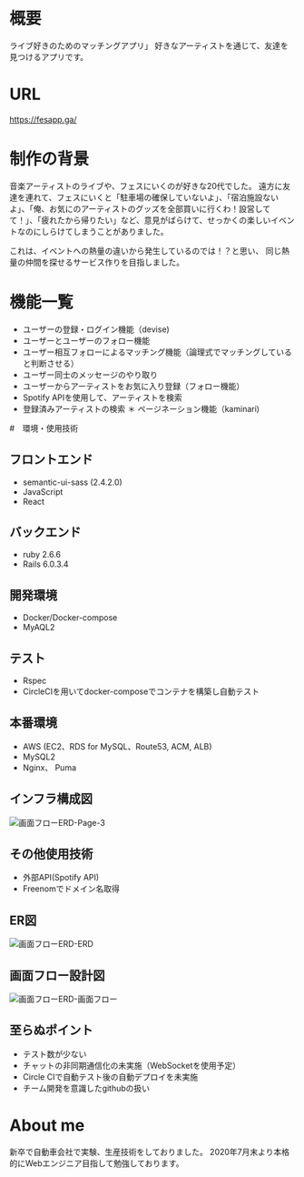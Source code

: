 # 概要
ライブ好きのためのマッチングアプリ」
好きなアーティストを通じて、友達を見つけるアプリです。

# URL
https://fesapp.ga/

# 制作の背景
音楽アーティストのライブや、フェスにいくのが好きな20代でした。
遠方に友達を連れて、フェスにいくと「駐車場の確保していないよ」、「宿泊施設ないよ」、「俺、お気にのアーティストのグッズを全部買いに行くわ！設営してて！」、「疲れたから帰りたい」など、意見がばらけて、せっかくの楽しいイベントなのにしらけてしまうことがありました。

これは、イベントへの熱量の違いから発生しているのでは！？と思い、
同じ熱量の仲間を探せるサービス作りを目指しました。

# 機能一覧
* ユーザーの登録・ログイン機能（devise)
* ユーザーとユーザーのフォロー機能
* ユーザー相互フォローによるマッチング機能（論理式でマッチングしていると判断させる）
* ユーザー同士のメッセージのやり取り
* ユーザーからアーティストをお気に入り登録（フォロー機能）
* Spotify APIを使用して、アーティストを検索
* 登録済みアーティストの検索
＊ ページネーション機能（kaminari)

#　環境・使用技術

## フロントエンド
* semantic-ui-sass (2.4.2.0)
* JavaScript
* React

## バックエンド
* ruby 2.6.6
* Rails 6.0.3.4

## 開発環境
* Docker/Docker-compose
* MyAQL2

## テスト
* Rspec
* CircleCIを用いてdocker-composeでコンテナを構築し自動テスト

## 本番環境
* AWS (EC2、RDS for MySQL、Route53, ACM, ALB)
* MySQL2
* Nginx、 Puma

##  インフラ構成図
![画面フローERD-Page-3](https://user-images.githubusercontent.com/49685825/97828908-c7de1c00-1d0b-11eb-9d3c-e68b73bfd132.jpg)

## その他使用技術
* 外部API(Spotify API)
* Freenomでドメイン名取得

## ER図
![画面フローERD-ERD](https://user-images.githubusercontent.com/49685825/97828897-c14fa480-1d0b-11eb-85c8-36f7b4aac484.jpg)

## 画面フロー設計図

![画面フローERD-画面フロー](https://user-images.githubusercontent.com/49685825/97828899-c280d180-1d0b-11eb-9fee-cbbbf19a52f4.jpg)
##  至らぬポイント
* テスト数が少ない
* チャットの非同期通信化の未実施（WebSocketを使用予定）
* Circle CIで自動テスト後の自動デプロイを未実施
* チーム開発を意識したgithubの扱い

# About me
新卒で自動車会社で実験、生産技術をしておりました。
2020年7月末より本格的にWebエンジニア目指して勉強しております。


